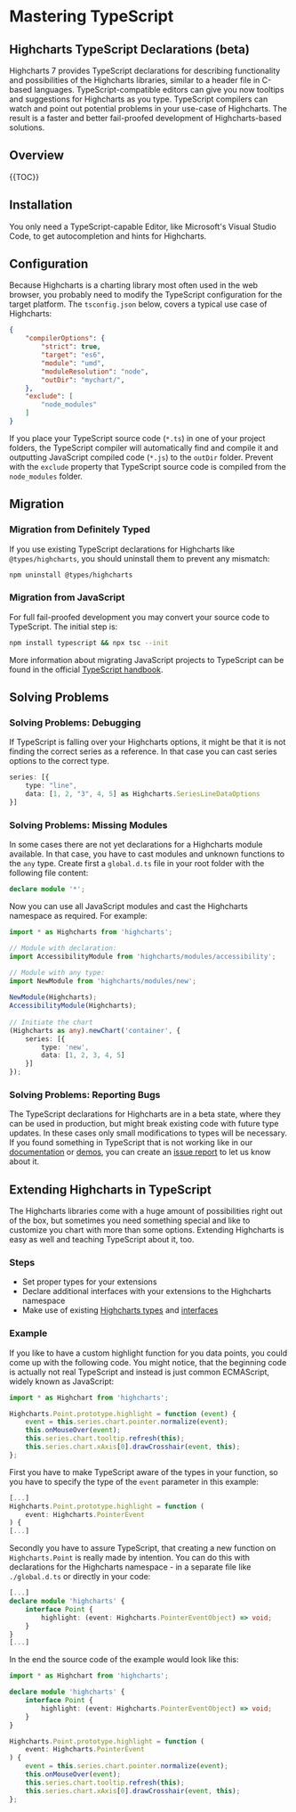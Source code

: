 # Mastering TypeScript

## Highcharts TypeScript Declarations (beta)

Highcharts 7 provides TypeScript declarations for describing functionality and possibilities of the Highcharts libraries, similar to a header file in C-based languages. TypeScript-compatible editors can give you now tooltips and suggestions for Highcharts as you type. TypeScript compilers can watch and point out potential problems in your use-case of Highcharts. The result is a faster and better fail-proofed development of Highcharts-based solutions.

## Overview

{{TOC}}

## Installation
You only need a TypeScript-capable Editor, like Microsoft's Visual Studio Code, to get autocompletion and hints for Highcharts.

## Configuration
Because Highcharts is a charting library most often used in the web browser, you probably need to modify the TypeScript configuration for the target platform. The `tsconfig.json` below, covers a typical use case of Highcharts:
```json
{
    "compilerOptions": {
        "strict": true,
        "target": "es6",
        "module": "umd",
        "moduleResolution": "node",
        "outDir": "mychart/",
    },
    "exclude": [
        "node_modules"
    ]
}
```

If you place your TypeScript source code (`*.ts`) in one of your project folders, the TypeScript compiler will automatically find and compile it and outputting JavaScript compiled code (`*.js`) to the `outDir` folder. Prevent with the `exclude` property that TypeScript source code is compiled from the `node_modules` folder.

## Migration

### Migration from Definitely Typed
If you use existing TypeScript declarations for Highcharts like `@types/highcharts`, you should uninstall them to prevent any mismatch:
```sh
npm uninstall @types/highcharts
```

### Migration from JavaScript
For full fail-proofed development you may convert your source code to TypeScript. The initial step is:
```sh
npm install typescript && npx tsc --init
```

More information about migrating JavaScript projects to TypeScript can be found in the official [TypeScript handbook](http://www.typescriptlang.org/docs/handbook/migrating-from-javascript.html).

## Solving Problems

### Solving Problems: Debugging
If TypeScript is falling over your Highcharts options, it might be that it is not finding the correct series as a reference. In that case you can cast series options to the correct type.
```ts
series: [{
    type: "line",
    data: [1, 2, "3", 4, 5] as Highcharts.SeriesLineDataOptions
}]
```

### Solving Problems: Missing Modules
In some cases there are not yet declarations for a Highcharts module available. In that case, you have to cast modules and unknown functions to the `any` type. Create first a `global.d.ts` file in your root folder with the following file content:
```ts
declare module '*';
```

Now you can use all JavaScript modules and cast the Highcharts namespace as required. For example:
```ts
import * as Highcharts from 'highcharts';

// Module with declaration:
import AccessibilityModule from 'highcharts/modules/accessibility';

// Module with any type:
import NewModule from 'highcharts/modules/new';
    
NewModule(Highcharts);
AccessibilityModule(Highcharts);
    
// Initiate the chart
(Highcharts as any).newChart('container', {
    series: [{
        type: 'new',
        data: [1, 2, 3, 4, 5]
    }]
});
```

### Solving Problems: Reporting Bugs
The TypeScript declarations for Highcharts are in a beta state, where they can be used in production, but might break existing code with future type updates. In these cases only small modifications to types will be necessary. If you found something in TypeScript that is not working like in our [documentation](https://api.highcharts.com/) or [demos](https://www.highcharts.com/demo), you can create an [issue report](https://github.com/highcharts/highcharts/issues) to let us know about it.

## Extending Highcharts in TypeScript
The Highcharts libraries come with a huge amount of possibilities right out of the box, but sometimes you need something special and like to customize you chart with more than some options. Extending Highcharts is easy as well and teaching TypeScript about it, too.

### Steps
- Set proper types for your extensions
- Declare additional interfaces with your extensions to the Highcharts namespace
- Make use of existing [Highcharts types](https://api.highcharts.com/class-reference/Highcharts) and [interfaces](https://api.highcharts.com/class-reference/Highcharts.Dictionary_T_)

### Example
If you like to have a custom highlight function for you data points, you could come up with the following code. You might notice, that the beginning code is actually not real TypeScript and instead is just common ECMAScript, widely known as JavaScript:
```js
import * as Highchart from 'highcharts';

Highcharts.Point.prototype.highlight = function (event) {
    event = this.series.chart.pointer.normalize(event);
    this.onMouseOver(event);
    this.series.chart.tooltip.refresh(this);
    this.series.chart.xAxis[0].drawCrosshair(event, this);
};
```

First you have to make TypeScript aware of the types in your function, so you have to specify the type of the `event` parameter in this example:
```ts
[...]
Highcharts.Point.prototype.highlight = function (
    event: Highcharts.PointerEvent
) {
[...]
```

Secondly you have to assure TypeScript, that creating a new function on `Highcharts.Point` is really made by intention. You can do this with declarations for the Highcharts namespace - in a separate file like `./global.d.ts` or directly in your code:
```ts
[...]
declare module 'highcharts' {
    interface Point {
        highlight: (event: Highcharts.PointerEventObject) => void;
    }
}
[...]
```

In the end the source code of the example would look like this:
```ts
import * as Highchart from 'highcharts';

declare module 'highcharts' {
    interface Point {
        highlight: (event: Highcharts.PointerEventObject) => void;
    }
}

Highcharts.Point.prototype.highlight = function (
    event: Highcharts.PointerEvent
) {
    event = this.series.chart.pointer.normalize(event);
    this.onMouseOver(event);
    this.series.chart.tooltip.refresh(this);
    this.series.chart.xAxis[0].drawCrosshair(event, this);
};
```